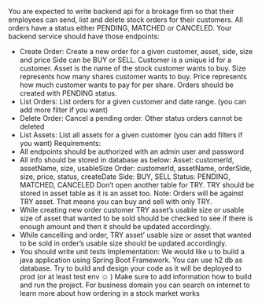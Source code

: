 You are expected to write backend api for a brokage firm so that their employees can send,
list and delete stock orders for their customers. All orders have a status either PENDING,
MATCHED or CANCELED.
Your backend service should have those endpoints:
- Create Order: Create a new order for a given customer, asset, side, size and price
  Side can be BUY or SELL. Customer is a unique id for a customer. Asset is the name
  of the stock customer wants to buy. Size represents how many shares customer
  wants to buy. Price represents how much customer wants to pay for per share.
  Orders should be created with PENDING status.
- List Orders: List orders for a given customer and date range. (you can add more filter
  if you want)
- Delete Order: Cancel a pending order. Other status orders cannot be deleted
- List Assets: List all assets for a given customer (you can add filters if you want)
  Requirements:
- All endpoints should be authorized with an admin user and password
- All info should be stored in database as below:
  Asset: customerId, assetName, size, usableSize
  Order: customerId, assetName, orderSide, size, price, status, createDate
  Side: BUY, SELL
  Status: PENDING, MATCHED, CANCELED
  Don’t open another table for TRY. TRY should be stored in asset table as it is an asset
  too.
  Note: Orders will be against TRY asset. That means you can buy and sell with only
  TRY.
- While creating new order customer TRY asset’s usable size or usable size of asset
  that wanted to be sold should be checked to see if there is enough amount and then
  it should be updated accordingly.
- While cancelling and order, TRY asset’ usable size or asset that wanted to be sold in
  order’s usable size should be updated accordingly.
- You should write unit tests
  Implementation:
  We would like u to build a java application using Spring Boot Framework. You can
  use h2 db as database. Try to build and design your code as it will be deployed to
  prod (or at least test env ☺ ) Make sure to add information how to build and run the
  project. For business domain you can search on internet to learn more about how
  ordering in a stock market works
